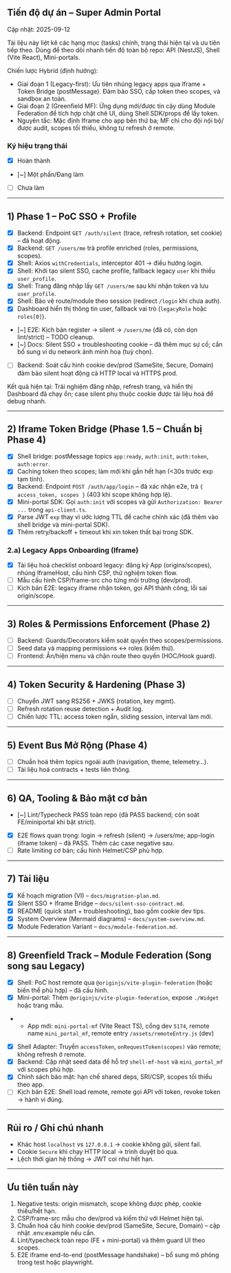 ## Tiến độ dự án – Super Admin Portal

Cập nhật: 2025-09-12

Tài liệu này liệt kê các hạng mục (tasks) chính, trạng thái hiện tại và ưu tiên tiếp theo. Dùng để theo dõi nhanh tiến độ toàn bộ repo: API (NestJS), Shell (Vite React), Mini-portals.

Chiến lược Hybrid (định hướng):
- Giai đoạn 1 (Legacy-first): Ưu tiên nhúng legacy apps qua Iframe + Token Bridge (postMessage). Đảm bảo SSO, cấp token theo scopes, và sandbox an toàn.
- Giai đoạn 2 (Greenfield MF): Ứng dụng mới/được tin cậy dùng Module Federation để tích hợp chặt chẽ UI, dùng Shell SDK/props để lấy token.
- Nguyên tắc: Mặc định Iframe cho app bên thứ ba; MF chỉ cho đội nội bộ/được audit, scopes tối thiểu, không tự refresh ở remote.

### Ký hiệu trạng thái
- [x] Hoàn thành
- [~] Một phần/Đang làm
- [ ] Chưa làm

---

## 1) Phase 1 – PoC SSO + Profile
- [x] Backend: Endpoint `GET /auth/silent` (trace, refresh rotation, set cookie) – đã hoạt động.
- [x] Backend: `GET /users/me` trả profile enriched (roles, permissions, scopes).
- [x] Shell: Axios `withCredentials`, interceptor 401 → điều hướng login.
- [x] Shell: Khởi tạo silent SSO, cache profile, fallback legacy `user` khi thiếu `user_profile`.
- [x] Shell: Trang đăng nhập lấy `GET /users/me` sau khi nhận token và lưu `user_profile`.
- [x] Shell: Bảo vệ route/module theo session (redirect `/login` khi chưa auth).
- [x] Dashboard hiển thị thông tin user, fallback vai trò (`legacyRole` hoặc `roles[0]`).
- [~] E2E: Kịch bản register → silent → `/users/me` (đã có, còn dọn lint/strict) – TODO cleanup.
- [~] Docs: Silent SSO + troubleshooting cookie – đã thêm mục sự cố; cần bổ sung ví dụ network ảnh minh hoạ (tuỳ chọn).
- [ ] Backend: Soát cấu hình cookie dev/prod (SameSite, Secure, Domain) đảm bảo silent hoạt động cả HTTP local và HTTPS prod.

Kết quả hiện tại: Trải nghiệm đăng nhập, refresh trang, và hiển thị Dashboard đã chạy ổn; case silent phụ thuộc cookie được tài liệu hoá để debug nhanh.

---

## 2) Iframe Token Bridge (Phase 1.5 – Chuẩn bị Phase 4)
- [x] Shell bridge: postMessage topics `app:ready`, `auth:init`, `auth:token`, `auth:error`.
- [x] Caching token theo scopes; làm mới khi gần hết hạn (<30s trước exp tạm tính).
- [x] Backend: Endpoint `POST /auth/app/login` – đã xác nhận e2e, trả `{ access_token, scopes }` (403 khi scope không hợp lệ).
- [x] Mini-portal SDK: Gọi `auth:init` với scopes và gửi `Authorization: Bearer ...` trong `api-client.ts`.
- [x] Parse JWT `exp` thay vì ước lượng TTL để cache chính xác (đã thêm vào shell bridge và mini-portal SDK).
- [x] Thêm retry/backoff + timeout khi xin token thất bại trong SDK.

### 2.a) Legacy Apps Onboarding (Iframe)
- [x] Tài liệu hoá checklist onboard legacy: đăng ký App (origins/scopes), nhúng IframeHost, cấu hình CSP, thử nghiệm token flow.
- [ ] Mẫu cấu hình CSP/frame-src cho từng môi trường (dev/prod).
- [ ] Kịch bản E2E: legacy iframe nhận token, gọi API thành công, lỗi sai origin/scope.

---

## 3) Roles & Permissions Enforcement (Phase 2)
- [ ] Backend: Guards/Decorators kiểm soát quyền theo scopes/permissions.
- [ ] Seed data và mapping permissions ↔ roles (kiểm thử).
- [ ] Frontend: Ẩn/hiện menu và chặn route theo quyền (HOC/Hook guard).

---

## 4) Token Security & Hardening (Phase 3)
- [ ] Chuyển JWT sang RS256 + JWKS (rotation, key mgmt).
- [ ] Refresh rotation reuse detection + Audit log.
- [ ] Chiến lược TTL: access token ngắn, sliding session, interval làm mới.

---

## 5) Event Bus Mở Rộng (Phase 4)
- [ ] Chuẩn hoá thêm topics ngoài auth (navigation, theme, telemetry…).
- [ ] Tài liệu hoá contracts + tests liên thông.

---

## 6) QA, Tooling & Bảo mật cơ bản
- [~] Lint/Typecheck PASS toàn repo (đã PASS backend; còn soát FE/miniportal khi bật strict).
- [x] E2E flows quan trọng: login → refresh (silent) → /users/me; app-login (iframe token) – đã PASS. Thêm các case negative sau.
- [ ] Rate limiting cơ bản; cấu hình Helmet/CSP phù hợp.

---

## 7) Tài liệu
- [x] Kế hoạch migration (VI) – `docs/migration-plan.md`.
- [x] Silent SSO + Iframe Bridge – `docs/silent-sso-contract.md`.
- [x] README (quick start + troubleshooting), bao gồm cookie dev tips.
- [x] System Overview (Mermaid diagrams) – `docs/system-overview.md`.
- [x] Module Federation Variant – `docs/module-federation.md`.

---

## 8) Greenfield Track – Module Federation (Song song sau Legacy)
- [x] Shell: PoC host remote qua `@originjs/vite-plugin-federation` (hoặc biến thể phù hợp) – đã cấu hình.
- [x] Mini-portal: Thêm `@originjs/vite-plugin-federation`, expose `./Widget` hoặc trang mẫu.
-    - App mới: `mini-portal-mf` (Vite React TS), cổng dev `5174`, remote name `mini_portal_mf`, remote entry `/assets/remoteEntry.js` (dev)
- [x] Shell Adapter: Truyền `accessToken`, `onRequestToken(scopes)` vào remote; không refresh ở remote.
- [x] Backend: Cập nhật seed data để hỗ trợ `shell-mf-host` và `mini_portal_mf` với scopes phù hợp.
- [x] Chính sách bảo mật: hạn chế shared deps, SRI/CSP, scopes tối thiểu theo app.
- [ ] Kịch bản E2E: Shell load remote, remote gọi API với token, revoke token → hành vi đúng.

---

## Rủi ro / Ghi chú nhanh
- Khác host `localhost` vs `127.0.0.1` → cookie không gửi, silent fail.
- Cookie `Secure` khi chạy HTTP local → trình duyệt bỏ qua.
- Lệch thời gian hệ thống → JWT coi như hết hạn.

---

## Ưu tiên tuần này
1) Negative tests: origin mismatch, scope không được phép, cookie thiếu/hết hạn.
2) CSP/frame-src mẫu cho dev/prod và kiểm thử với Helmet hiện tại.
3) Chuẩn hoá cấu hình cookie dev/prod (SameSite, Secure, Domain) – cập nhật .env.example nếu cần.
4) Lint/typecheck toàn repo (FE + mini-portal) và thêm guard UI theo scopes.
5) E2E iframe end-to-end (postMessage handshake) – bổ sung mô phỏng trong test hoặc playwright.
